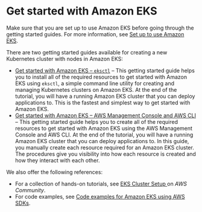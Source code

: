 # Get started with Amazon EKS<a name="getting-started"></a>

Make sure that you are set up to use Amazon EKS before going through the getting started guides\. For more information, see [Set up to use Amazon EKS](setting-up.md)\.

There are two getting started guides available for creating a new Kubernetes cluster with nodes in Amazon EKS:
+ [Get started with Amazon EKS – `eksctl`](getting-started-eksctl.md) – This getting started guide helps you to install all of the required resources to get started with Amazon EKS using `eksctl`, a simple command line utility for creating and managing Kubernetes clusters on Amazon EKS\. At the end of the tutorial, you will have a running Amazon EKS cluster that you can deploy applications to\. This is the fastest and simplest way to get started with Amazon EKS\.
+ [Get started with Amazon EKS – AWS Management Console and AWS CLI](getting-started-console.md) – This getting started guide helps you to create all of the required resources to get started with Amazon EKS using the AWS Management Console and AWS CLI\. At the end of the tutorial, you will have a running Amazon EKS cluster that you can deploy applications to\. In this guide, you manually create each resource required for an Amazon EKS cluster\. The procedures give you visibility into how each resource is created and how they interact with each other\.

We also offer the following references:
+ For a collection of hands\-on tutorials, see [EKS Cluster Setup ](https://community.aws/tags/eks-cluster-setup) on *AWS Community*\.
+ For code examples, see [Code examples for Amazon EKS using AWS SDKs](https://docs.aws.amazon.com/code-library/latest/ug/eks_code_examples.html)\.